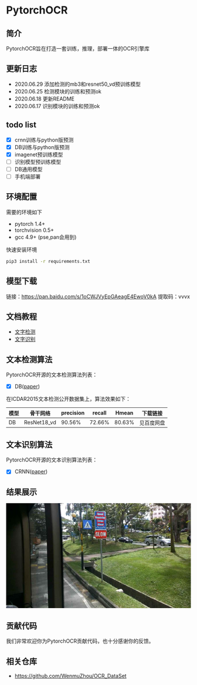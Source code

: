 # PytorchOCR

## 简介
PytorchOCR旨在打造一套训练，推理，部署一体的OCR引擎库

## 更新日志
* 2020.06.29 添加检测的mb3和resnet50_vd预训练模型
* 2020.06.25 检测模块的训练和预测ok
* 2020.06.18 更新README
* 2020.06.17 识别模块的训练和预测ok

## todo list
* [x] crnn训练与python版预测
* [x] DB训练与python版预测
* [x] imagenet预训练模型
* [ ] 识别模型预训练模型
* [ ] DB通用模型
* [ ] 手机端部署

## 环境配置

需要的环境如下
* pytorch 1.4+
* torchvision 0.5+
* gcc 4.9+ (pse,pan会用到)

快速安装环境
```bash
pip3 install -r requirements.txt
```

## 模型下载

链接：https://pan.baidu.com/s/1oCWJVyEpGAeagE4EwoV0kA 
提取码：vvvx

## 文档教程
* [文字检测](doc/检测.md)
* [文字识别](doc/识别.md)

## 文本检测算法

PytorchOCR开源的文本检测算法列表：
- [x]  DB([paper](https://arxiv.org/abs/1911.08947))

在ICDAR2015文本检测公开数据集上，算法效果如下：


| 模型 | 骨干网络 | precision | recall | Hmean | 下载链接 |
|  ----  | ----  |  ----  | ----  |  ----  | ----  |
|DB|ResNet18_vd|90.56%|72.66%|80.63%|见百度网盘|

## 文本识别算法

PytorchOCR开源的文本识别算法列表：
- [x]  CRNN([paper](https://arxiv.org/abs/1507.05717))

## 结果展示

![检测](doc/imgs/exampl1.png)

## 贡献代码
我们非常欢迎你为PytorchOCR贡献代码，也十分感谢你的反馈。

## 相关仓库
* https://github.com/WenmuZhou/OCR_DataSet